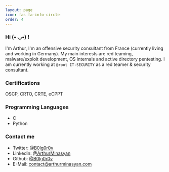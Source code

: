 ```yaml
---
layout: page
icon: fas fa-info-circle
order: 4
---
```

### Hi (• ◡•) !

I'm Arthur, I'm an offensive security consultant from France (currently living and working in Germany). My main interests are red teaming, malware/exploit development, OS internals and active directory pentesting. I am currently working at `@root IT-SECURITY` as a red teamer & security consultant.

### Certifications

OSCP, CRTO, CRTE, eCPPT

### Programming Languages

- C
- Python

### Contact me

- Twitter:  [@B0lg0r0v](https://x.com/B0lg0r0v)
- Linkedin: [@ArthurMinasyan](https://www.linkedin.com/in/arthur-minasyan-b582b7233/)
- Github:   [@B0lg0r0v](https://github.com/b0lg0r0v)
- E-Mail:   contact@arthurminasyan.com
